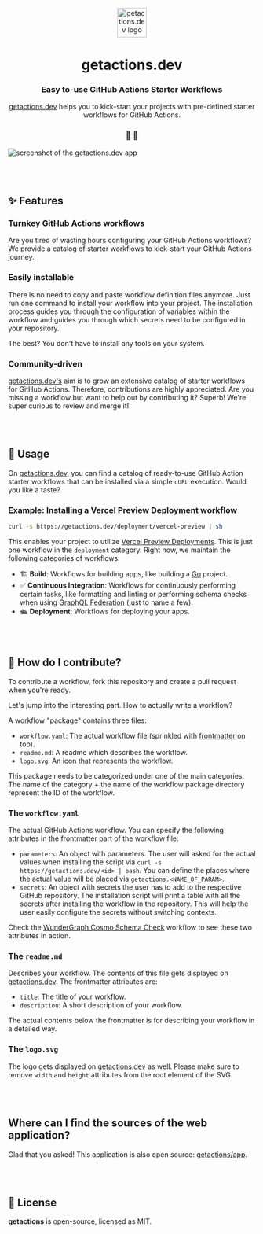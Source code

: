 <p align="center">
  <a href="https://getactions.dev">
    <img alt="getactions.dev logo" src="https://res.cloudinary.com/drfaodoe5/image/upload/v1712678223/logo-getactions.dev.png" width="60" />
  </a>
</p>
<h1 align="center">
  getactions.dev
</h1>

<h3 align="center">
  Easy to-use GitHub Actions Starter Workflows
</h3>
<p align="center">
  <a href="https://getactions.dev">getactions.dev</a> helps you to kick-start your projects with pre-defined starter workflows for GitHub Actions.
</p>

<h3 align="center">
 🤖 🚀
</h3>

<img alt="screenshot of the getactions.dev app" src="https://res.cloudinary.com/drfaodoe5/image/upload/v1712677753/getactions.dev.png" />

<br>

<br /><br />

## ✨ Features

### Turnkey GitHub Actions workflows 

Are you tired of wasting hours configuring your GitHub Actions workflows? We provide a catalog of starter workflows to kick-start your GitHub Actions journey.

### Easily installable

There is no need to copy and paste workflow definition files anymore. Just run one command to install your workflow into your project. The installation process guides you through the configuration of variables within the workflow and guides you through which secrets need to be configured in your repository.

The best? You don't have to install any tools on your system.

### Community-driven

[getactions.dev's](https://getactions.dev) aim is to grow an extensive catalog of starter workflows for GitHub Actions. Therefore, contributions are highly appreciated. Are you missing a workflow but want to help out by contributing it? Superb! We're super curious to review and merge it!

<br /><br />

## 🚀 Usage

On [getactions.dev](https://getactions.dev), you can find a catalog of ready-to-use GitHub Action starter workflows that can be installed via a simple `cURL` execution. Would you like a taste?

### Example: Installing a Vercel Preview Deployment workflow

```sh
curl -s https://getactions.dev/deployment/vercel-preview | sh
```

This enables your project to utilize [Vercel Preview Deployments](https://vercel.com/docs/deployments/preview-deployments). This is just one workflow in the `deployment` category. Right now, we maintain the following categories of workflows:

- 🏗️ **Build**: Workflows for building apps, like building a [Go](https://go.dev) project.
- ✅ **Continuous Integration**: Workflows for continuously performing certain tasks, like formatting and linting or performing schema checks when using [GraphQL Federation](https://graphql.com/learn/federated-architecture/) (just to name a few).
- 🛳️ **Deployment**: Workflows for deploying your apps.

<br /><br />

## 🫶 How do I contribute?

To contribute a workflow, fork this repository and create a pull request when you're ready.

Let's jump into the interesting part. How to actually write a workflow?

A workflow "package" contains three files:

- `workflow.yaml`: The actual workflow file (sprinkled with [frontmatter](https://assemble.io/docs/YAML-front-matter.html) on top).
- `readme.md`: A readme which describes the workflow.
- `logo.svg`: An icon that represents the workflow.

This package needs to be categorized under one of the main categories. The name of the category + the name of the workflow package directory represent the ID of the workflow.

### The `workflow.yaml`

The actual GitHub Actions workflow. You can specify the following attributes in the frontmatter part of the workflow file:

- `parameters`: An object with parameters. The user will asked for the actual values when installing the script via `curl -s https://getactions.dev/<id> | bash`. You can define the places where the actual value will be placed via `getactions.<NAME_OF_PARAM>`.
- `secrets`: An object with secrets the user has to add to the respective GitHub repository. The installation script will print a table with all the secrets after installing the workflow in the repository. This will help the user easily configure the secrets without switching contexts.

Check the [WunderGraph Cosmo Schema Check](/ci/wundergraph-cosmo-schema-check) workflow to see these two attributes in action.

### The `readme.md`

Describes your workflow. The contents of this file gets displayed on [getactions.dev](https://getactions.dev). The frontmatter attributes are:

- `title`: The title of your workflow.
- `description`: A short description of your workflow.

The actual contents below the frontmatter is for describing your workflow in a detailed way.

### The `logo.svg`

The logo gets displayed on [getactions.dev](https://getactions.dev) as well. Please make sure to remove `width` and `height` attributes from the root element of the SVG.

<br /><br />

## Where can I find the sources of the web application?

Glad that you asked! This application is also open source: [getactions/app](https://github.com/getactions/app).

<br /><br />

## 📝 License

**getactions** is open-source, licensed as MIT.
